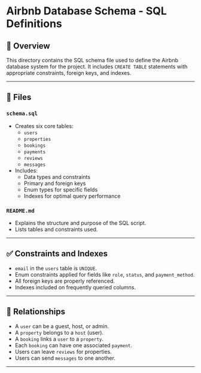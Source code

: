 # Airbnb Database Schema - SQL Definitions

## 📄 Overview

This directory contains the SQL schema file used to define the Airbnb database system for the project. It includes `CREATE TABLE` statements with appropriate constraints, foreign keys, and indexes.

---

## 📁 Files

### `schema.sql`
- Creates six core tables:
  - `users`
  - `properties`
  - `bookings`
  - `payments`
  - `reviews`
  - `messages`
- Includes:
  - Data types and constraints
  - Primary and foreign keys
  - Enum types for specific fields
  - Indexes for optimal query performance

### `README.md`
- Explains the structure and purpose of the SQL script.
- Lists tables and constraints used.

---

## ✅ Constraints and Indexes

- `email` in the `users` table is `UNIQUE`.
- Enum constraints applied for fields like `role`, `status`, and `payment_method`.
- All foreign keys are properly referenced.
- Indexes included on frequently queried columns.

---

## 🔗 Relationships

- A `user` can be a guest, host, or admin.
- A `property` belongs to a `host` (user).
- A `booking` links a `user` to a `property`.
- Each `booking` can have one associated `payment`.
- Users can leave `reviews` for properties.
- Users can send `messages` to one another.

---


